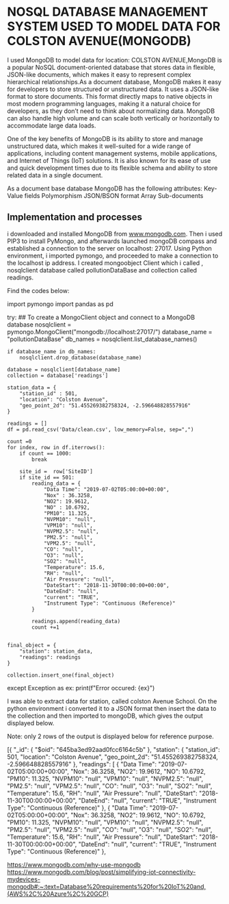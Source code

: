 # NOSQL DATABASE MANAGEMENT SYSTEM USED TO MODEL DATA FOR COLSTON AVENUE(MONGODB)
I used MongoDB to model data for location: COLSTON AVENUE,MongoDB is a popular NoSQL document-oriented database that stores data in flexible, JSON-like documents, which makes it easy to represent complex hierarchical relationships.As a document database, MongoDB makes it easy for developers to store structured or unstructured data. It uses a JSON-like format to store documents. This format directly maps to native objects in most modern programming languages, making it a natural choice for developers, as they don’t need to think about normalizing data. MongoDB can also handle high volume and can scale both vertically or horizontally to accommodate large data loads.

One of the key benefits of MongoDB is its ability to store and manage unstructured data, which makes it well-suited for a wide range of applications, including content management systems, mobile applications, and Internet of Things (IoT) solutions. It is also known for its ease of use and quick development times due to its flexible schema and ability to store related data in a single document.

As a document base database MongoDB has the following attributes: 
Key-Value fields
Polymorphism
JSON/BSON format
Array
Sub-documents

## Implementation and processes
i downloaded and installed MongoDB from www.mongodb.com. 
Then i used PIP3 to install PyMongo, and afterwards launched mongoDB compass and established a connection to the server on localhost: 27017.
Using Python environment, i imported pymongo, and proceeded to make a connection to the localhost ip address. 
I created mongoobject Client which i called ,  nosqlclient database called pollutionDataBase and collection called readings.

Find the codes below:

import pymongo
import pandas as pd

try:
    ## To create a MongoClient object and connect to a MongoDB database
    nosqlclient = pymongo.MongoClient("mongodb://localhost:27017/")
    database_name = "pollutionDataBase"
    db_names = nosqlclient.list_database_names()

    if database_name in db_names:
        nosqlclient.drop_database(database_name)
    
    database = nosqlclient[database_name]
    collection = database['readings']

    station_data = {
        "station_id" : 501,
        "location": "Colston Avenue",
        "geo_point_2d": "51.455269382758324, -2.596648828557916"
    }

    readings = []
    df = pd.read_csv('Data/clean.csv', low_memory=False, sep=",")

    count =0
    for index, row in df.iterrows():
        if count == 1000:
            break
    
        site_id =  row['SiteID']
        if site_id == 501:
            reading_data = {
                "Data Time": "2019-07-02T05:00:00+00:00",
                "Nox" : 36.3258,
                "NO2": 19.9612,
                "NO" : 10.6792,
                "PM10": 11.325,
                "NVPM10": "null",
                "VPM10": "null",    
                "NVPM2.5": "null",
                "PM2.5": "null",
                "VPM2.5": "null",
                "CO": "null",
                "O3": "null",
                "SO2": "null",
                "Temperature": 15.6,
                "RH": "null",   
                "Air Pressure": "null",
                "DateStart": "2018-11-30T00:00:00+00:00",
                "DateEnd": "null",
                "current": "TRUE",
                "Instrument Type": "Continuous (Reference)"
            }

            readings.append(reading_data)
            count +=1
        

    final_object = {
        "station": station_data,
        "readings": readings
    }

    collection.insert_one(final_object)

except Exception as ex:
    print(f"Error occured: {ex}")

I was able to extract data for  station, called  colston  Avenue School.
On the python environment i converted it to a JSON format then insert the data to the collection and then imported to mongoDB, which gives the output displayed below. 


Note: only 2 rows of the output is displayed below for reference purpose.


[{
  "_id": {
    "$oid": "645ba3ed92aad0fcc6164c5b"
  },
  "station": {
    "station_id": 501,
    "location": "Colston Avenue",
    "geo_point_2d": "51.455269382758324, -2.596648828557916"
  },
  "readings": [
    {
      "Data Time": "2019-07-02T05:00:00+00:00",
      "Nox": 36.3258,
      "NO2": 19.9612,
      "NO": 10.6792,
      "PM10": 11.325,
      "NVPM10": "null",
      "VPM10": "null",
      "NVPM2.5": "null",
      "PM2.5": "null",
      "VPM2.5": "null",
      "CO": "null",
      "O3": "null",
      "SO2": "null",
      "Temperature": 15.6,
      "RH": "null",
      "Air Pressure": "null",
      "DateStart": "2018-11-30T00:00:00+00:00",
      "DateEnd": "null",
      "current": "TRUE",
      "Instrument Type": "Continuous (Reference)"
    },
    {
      "Data Time": "2019-07-02T05:00:00+00:00",
      "Nox": 36.3258,
      "NO2": 19.9612,
      "NO": 10.6792,
      "PM10": 11.325,
      "NVPM10": "null",
      "VPM10": "null",
      "NVPM2.5": "null",
      "PM2.5": "null",
      "VPM2.5": "null",
      "CO": "null",
      "O3": "null",
      "SO2": "null",
      "Temperature": 15.6,
      "RH": "null",
      "Air Pressure": "null",
      "DateStart": "2018-11-30T00:00:00+00:00",
      "DateEnd": "null",
      "current": "TRUE",
      "Instrument Type": "Continuous (Reference)"
    },

















https://www.mongodb.com/why-use-mongodb
https://www.mongodb.com/blog/post/simplifying-iot-connectivity-mydevices-mongodb#:~:text=Database%20requirements%20for%20IoT%20and,(AWS%2C%20Azure%2C%20GCP)